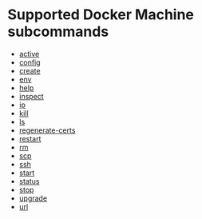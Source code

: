 <!--[metadata]>
+++
title = "Subcommands"
description = "Docker Machine Commands Overview"
keywords = ["machine, commands"]
[menu.main]
identifier="smn_machine_subcmds"
parent="smn_machine_ref"
+++
<![end-metadata]-->


# Supported Docker Machine subcommands

* [active](reference/active.md)
* [config](reference/config.md)
* [create](reference/create.md)
* [env](reference/env.md)
* [help](reference/help.md)
* [inspect](reference/inspect.md)
* [ip](reference/ip.md)
* [kill](reference/kill.md)
* [ls](reference/ls.md)
* [regenerate-certs](reference/regenerate-certs.md)
* [restart](reference/restart.md)
* [rm](reference/rm.md)
* [scp](reference/scp.md)
* [ssh](reference/ssh.md)
* [start](reference/start.md)
* [status](reference/status.md)
* [stop](reference/stop.md)
* [upgrade](reference/upgrade.md)
* [url](reference/url.md)
